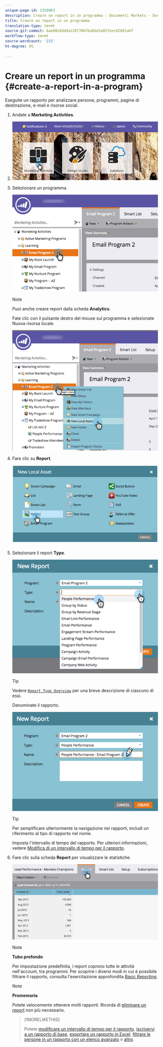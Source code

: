 ```yaml
---
unique-page-id: 2359963
description: Creare un report in un programma - Documenti Marketo - Documentazione del prodotto
title: Creare un report in un programma
translation-type: tm+mt
source-git-commit: 6ae882dddda220f7067babbe5a057eec82601abf
workflow-type: tm+mt
source-wordcount: '215'
ht-degree: 0%

---
```



# Creare un report in un programma {#create-a-report-in-a-program}

Eseguite un rapporto per analizzare persone, programmi, pagine di destinazione, e-mail e risorse social.

1. Andate a **Marketing Activities**.
1. ![](assets/login-marketing-activities.png)

1. Selezionare un programma.

   ![](assets/selectprogramreport.png)

   >[!NOTE]
   >
   >Puoi anche creare report dalla scheda **Analytics**.

   Fate clic con il pulsante destro del mouse sul programma e selezionate Nuova risorsa locale.

   ![](assets/programrightclick-asset.png)

1. Fare clic su **Report**.

   ![](assets/image2014-9-15-18-3a36-3a46.png)

1. Selezionare il report **Type**.

   ![](assets/choosereport.png)

   >[!TIP]
   >
   >Vedere [`Report Type Overview`](https://docs.marketo.com/display/DOCS/Report+Type+Overview) per una breve descrizione di ciascuno di essi.

   Denominate il rapporto.

   ![](assets/namereport.png)

   >[!TIP]
   >
   >Per semplificare ulteriormente la navigazione nei rapporti, includi un riferimento al tipo di rapporto nel nome.

   Imposta l&#39;intervallo di tempo del rapporto. Per ulteriori informazioni, vedere [Modifica di un intervallo di tempo per il rapporto](../../../../product-docs/reporting/basic-reporting/editing-reports/change-a-report-time-frame.md).

1. Fare clic sulla scheda **Report** per visualizzare le statistiche.

   ![](assets/image2014-9-15-18-3a38-3a5.png)

   >[!NOTE]
   >
   >**Tubo profondo**
   >
   >
   >Per impostazione predefinita, i report coprono tutte le attività nell&#39;account, tra programmi. Per scoprire i diversi modi in cui è possibile filtrare il rapporto, consulta l&#39;esercitazione approfondita [Basic Reporting](https://docs.marketo.com/display/docs/basic+reporting).

   >[!NOTE]
   >
   >**Promemoria**
   >
   >
   >Potete velocemente ottenere molti rapporti. Ricorda di [eliminare un report](../../../../product-docs/reporting/basic-reporting/report-activity/delete-a-report.md) non più necessario.

   >[!MORELIKETHIS]
   >
   >
   >
   >Potete [modificare un intervallo di tempo per il rapporto](../../../../product-docs/reporting/basic-reporting/editing-reports/change-a-report-time-frame.md), [iscrivervi a un rapporto di base](../../../../product-docs/reporting/basic-reporting/report-subscriptions/subscribe-to-a-basic-report.md), [esportare un rapporto in Excel](../../../../product-docs/reporting/basic-reporting/report-activity/export-a-report-to-excel.md), [filtrare le persone in un rapporto con un elenco avanzato](../../../../product-docs/reporting/basic-reporting/editing-reports/filter-people-in-a-report-with-a-smart-list.md) e [altro](https://docs.marketo.com/display/docs/basic+reporting).

